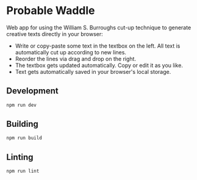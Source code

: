 # Probable Waddle

Web app for using the William S. Burroughs cut-up technique to generate creative texts directly in your browser:

- Write or copy-paste some text in the textbox on the left. All text is automatically cut up according to new lines.
- Reorder the lines via drag and drop on the right.
- The textbox gets updated automatically. Copy or edit it as you like.
- Text gets automatically saved in your browser's local storage.

## Development

```bash
npm run dev
```

## Building

```bash
npm run build
```

## Linting

```bash
npm run lint
```
